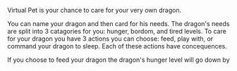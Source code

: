 Virtual Pet is your chance to care for your very own dragon.

You can name your dragon and then card for his needs. 
The dragon's needs are split into 3 catagories for you: hunger, bordom, and tired levels.
To care for your dragon you have 3 actions you can choose: feed, play with, or command your dragon to sleep.
Each of these actions have concequences.

If you choose to feed your dragon the dragon's hunger level will go down by 
